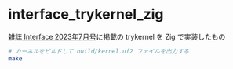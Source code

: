 # interface_trykernel_zig
[雑誌 Interface 2023年7月号](https://interface.cqpub.co.jp/magazine/202307/)に掲載の trykernel を Zig で実装したもの

```bash
# カーネルをビルドして build/kernel.uf2 ファイルを出力する
make
```

